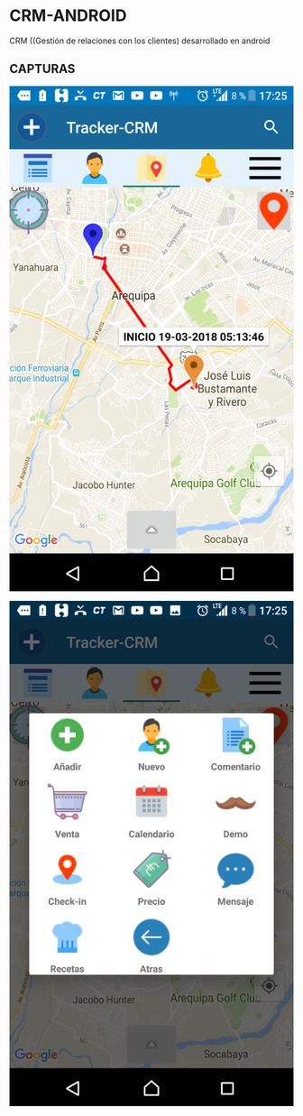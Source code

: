 # CRM-ANDROID
CRM ((Gestión de relaciones con los clientes) desarrollado en android

## CAPTURAS
![alt text](images/crm1.png)

![alt text](images/crm2.png)
